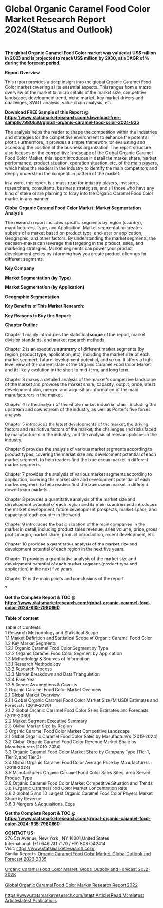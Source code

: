 <h1>Global Organic Caramel Food Color Market Research Report 2024(Status and Outlook)</h1><br/><p><strong>The global Organic Caramel Food Color market was valued at US$ million in 2023 and is projected to reach US$ million by 2030, at a <strong>CAGR</strong> of % during the forecast period.</strong></p><p><strong>Report Overview</strong></p><p>This report provides a deep insight into the global Organic Caramel Food Color market covering all its essential aspects. This ranges from a macro overview of the market to micro details of the market size, competitive landscape, development trend, niche market, key market drivers and challenges, SWOT analysis, value chain analysis, etc.</p><p><strong>Download FREE Sample of this Report @ <a href="https://www.statsmarketresearch.com/download-free-sample/7980860/global-organic-caramel-food-color-2024-935">https://www.statsmarketresearch.com/download-free-sample/7980860/global-organic-caramel-food-color-2024-935</a></strong></p><p>The analysis helps the reader to shape the competition within the industries and strategies for the competitive environment to enhance the potential profit. Furthermore, it provides a simple framework for evaluating and accessing the position of the business organization. The report structure also focuses on the competitive landscape of the Global Organic Caramel Food Color Market, this report introduces in detail the market share, market performance, product situation, operation situation, etc. of the main players, which helps the readers in the industry to identify the main competitors and deeply understand the competition pattern of the market.</p><p>In a word, this report is a must-read for industry players, investors, researchers, consultants, business strategists, and all those who have any kind of stake or are planning to foray into the Organic Caramel Food Color market in any manner.</p><p><strong>Global Organic Caramel Food Color Market: Market Segmentation Analysis</strong></p><p>The research report includes specific segments by region (country), manufacturers, Type, and Application. Market segmentation creates subsets of a market based on product type, end-user or application, Geographic, and other factors. By understanding the market segments, the decision-maker can leverage this targeting in the product, sales, and marketing strategies. Market segments can power your product development cycles by informing how you create product offerings for different segments.</p><p><strong>Key Company</strong></p><p><strong>Market Segmentation (by Type)</strong></p><p><strong>Market Segmentation (<strong>by Application</strong>)</strong></p><p><strong>Geographic Segmentation</strong></p><p><strong>Key Benefits of This Market Research:</strong></p><p><strong>Key <strong>Reasons to Buy</strong> this Report:</strong></p><p><strong>Chapter Outline</strong></p><p>Chapter 1 mainly introduces the statistical <strong>scope</strong> of the report, market division standards, and market research methods.</p><p>Chapter 2 is an executive <strong>summary</strong> of different market segments (by region, product type, application, etc), including the market size of each market segment, future development potential, and so on. It offers a high-level view of the current state of the Organic Caramel Food Color Market and its likely evolution in the short to mid-term, and long term.</p><p>Chapter 3 makes a detailed analysis of the market's competitive landscape of the market and provides the market share, capacity, output, price, latest development plan, merger, and acquisition information of the main manufacturers in the market.</p><p>Chapter 4 is the analysis of the whole market industrial chain, including the upstream and downstream of the industry, as well as Porter's five forces analysis.</p><p>Chapter 5 introduces the latest developments of the market, the driving factors and restrictive factors of the market, the challenges and risks faced by manufacturers in the industry, and the analysis of relevant policies in the industry.</p><p>Chapter 6 provides the analysis of various market segments according to product types, covering the market size and development potential of each market segment, to help readers find the blue ocean market in different market segments.</p><p>Chapter 7 provides the analysis of various market segments according to application, covering the market size and development potential of each market segment, to help readers find the blue ocean market in different downstream markets.</p><p>Chapter 8 provides a quantitative analysis of the market size and development potential of each region and its main countries and introduces the market development, future development prospects, market space, and capacity of each country in the world.</p><p>Chapter 9 introduces the basic situation of the main companies in the market in detail, including product sales revenue, sales volume, price, gross profit margin, market share, product introduction, recent development, etc.</p><p>Chapter 10 provides a quantitative analysis of the market size and development potential of each region in the next five years.</p><p>Chapter 11 provides a quantitative analysis of the market size and development potential of each market segment (product type and application) in the next five years.</p><p>Chapter 12 is the main points and conclusions of the report.</p><p>? </p><div><b>Get the Complete Report & TOC @ <a href="https://www.statsmarketresearch.com/global-organic-caramel-food-color-2024-935-7980860">https://www.statsmarketresearch.com/global-organic-caramel-food-color-2024-935-7980860</a></b></div><br><b>Table of content</b><p>Table of Contents<br />1 Research Methodology and Statistical Scope<br />1.1 Market Definition and Statistical Scope of Organic Caramel Food Color<br />1.2 Key Market Segments<br />1.2.1 Organic Caramel Food Color Segment by Type<br />1.2.2 Organic Caramel Food Color Segment by Application<br />1.3 Methodology & Sources of Information<br />1.3.1 Research Methodology<br />1.3.2 Research Process<br />1.3.3 Market Breakdown and Data Triangulation<br />1.3.4 Base Year<br />1.3.5 Report Assumptions & Caveats<br />2 Organic Caramel Food Color Market Overview<br />2.1 Global Market Overview<br />2.1.1 Global Organic Caramel Food Color Market Size (M USD) Estimates and Forecasts (2019-2030)<br />2.1.2 Global Organic Caramel Food Color Sales Estimates and Forecasts (2019-2030)<br />2.2 Market Segment Executive Summary<br />2.3 Global Market Size by Region<br />3 Organic Caramel Food Color Market Competitive Landscape<br />3.1 Global Organic Caramel Food Color Sales by Manufacturers (2019-2024)<br />3.2 Global Organic Caramel Food Color Revenue Market Share by Manufacturers (2019-2024)<br />3.3 Organic Caramel Food Color Market Share by Company Type (Tier 1, Tier 2, and Tier 3)<br />3.4 Global Organic Caramel Food Color Average Price by Manufacturers (2019-2024)<br />3.5 Manufacturers Organic Caramel Food Color Sales Sites, Area Served, Product Type<br />3.6 Organic Caramel Food Color Market Competitive Situation and Trends<br />3.6.1 Organic Caramel Food Color Market Concentration Rate<br />3.6.2 Global 5 and 10 Largest Organic Caramel Food Color Players Market Share by Revenue<br />3.6.3 Mergers & Acquisitions, Expa<br><div><b>Get the Complete Report & TOC @ <a href="https://www.statsmarketresearch.com/global-organic-caramel-food-color-2024-935-7980860">https://www.statsmarketresearch.com/global-organic-caramel-food-color-2024-935-7980860</a></b></div></p> <b>CONTACT US:</b><br>276 5th Avenue, New York , NY 10001,United States<br>International: (+1) 646 781 7170 / +91 8087042414<br>Visit: <a href="https://www.statsmarketresearch.com/">https://www.statsmarketresearch.com/</a><br>Similar Reports: <a href="https://www.statsmarketresearch.com/global-organic-caramel-food-color-2024-935-7980860">Organic Caramel Food Color Market, Global Outlook and Forecast 2023-2035</a><br/><br/><a href="https://www.statsmarketresearch.com/global-organic-caramel-food-color-2024-935-7980860">Organic Caramel Food Color Market, Global Outlook and Forecast 2022-2028</a><br/><br/><a href="https://www.statsmarketresearch.com/global-organic-caramel-food-color-2024-935-7980860">Global Organic Caramel Food Color Market Research Report 2022</a><br/><br/><a href="https://gyeongbokgung.com">https://www.statsmarketresearch.com/</a><a href="https://hallyeomaritime.com">latest Articles</a><a href="https://jingwansa.com">Read More</a><a href=https://nguoiviet.jp/">latest Articles</a><a href="https://www.intelmarketresearch.com/">latest Publications</a>